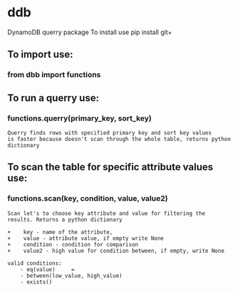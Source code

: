 # ddb
DynamoDB querry package
To install use pip install git+

## To import use:
### from dbb import functions

## To run  a querry use:
### functions.querry(primary_key, sort_key)

    Querry finds rows with specified primary key and sort key values
    is faster because doesn't scan through the whole table, returns python dictionary
    
## To scan the table for specific attribute values use:
### functions.scan(key, condition, value, value2)

    Scan let's to choose key attribute and value for filtering the results. Returns a python dictionary

    +    key - name of the attribute, 
    +    value - attribute value, if empty write None
    +    condition - condition for comparison
    +    value2 - high value for condition between, if empty, write None

    valid conditions:
        - eq(value)     =
        - between(low_value, high_value)
        - exists()
        

